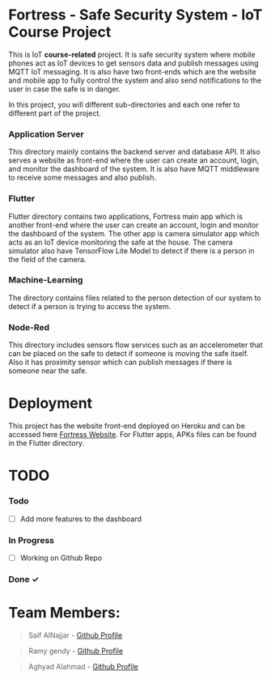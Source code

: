 # Fortress - Safe Security System - IoT Course Project

This is IoT **course-related** project.
It is safe security system where mobile phones act as IoT devices to get sensors data and publish messages using MQTT IoT messaging. It is also have two front-ends which are the website and mobile app to fully control the system and also send notifications to the user in case the safe is in danger.

In this project, you will different sub-directories and each one refer to different part of the project.
### Application Server
This directory mainly contains the backend server and database API. It also serves a website as front-end where the user can create an account, login, and monitor the dashboard of the system. It is also have MQTT middleware to receive some messages and also publish.
### Flutter
Flutter directory contains two applications, Fortress main app which is another front-end where the user can create an account, login and monitor the dashboard of the system. The other app is camera simulator app which acts as an IoT device monitoring the safe at the house. The camera simulator also have TensorFlow Lite Model to detect if there is a person in the field of the camera.
### Machine-Learning
The directory contains files related to the person detection of our system to detect if a person is trying to access the system.
### Node-Red
This directory includes sensors flow services such as an accelerometer that can be placed on the safe to detect if someone is moving the safe itself. Also it has proximity sensor which can publish messages if there is someone near the safe.

# Deployment

This project has the website front-end deployed on Heroku and can be accessed here [Fortress Website](https://fortress-safe-system.herokuapp.com/).
For Flutter apps, APKs files can be found in the Flutter directory.

# TODO

### Todo

- [ ] Add more features to the dashboard

### In Progress

- [ ] Working on Github Repo   

### Done ✓


# Team Members:

> Saif AlNajjar - [Github Profile](https://github.com/sete39)

>  Ramy gendy - [Github Profile](https://github.com/Ramy-Gendy)

> Aghyad Alahmad - [Github Profile](https://github.com/aghyad97)

